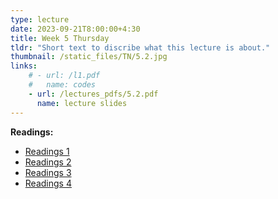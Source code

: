 ```yaml
---
type: lecture
date: 2023-09-21T8:00:00+4:30
title: Week 5 Thursday
tldr: "Short text to discribe what this lecture is about."
thumbnail: /static_files/TN/5.2.jpg
links: 
    # - url: /l1.pdf
    #   name: codes
    - url: /lectures_pdfs/5.2.pdf
      name: lecture slides
---
```

**Readings:**
- [Readings 1](/readings_pdfs/week2/TH/r1.pdf)
- [Readings 2](/readings_pdfs/week2/TH/r2.pdf)
- [Readings 3](/readings_pdfs/week2/TH/r3.pdf)
- [Readings 4](/readings_pdfs/week2/TH/r4.pdf)


